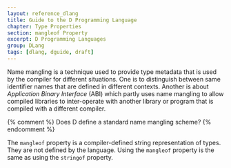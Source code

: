 ```yaml
---
layout: reference_dlang
title: Guide to the D Programming Language
chapter: Type Properties
section: mangleof Property
excerpt: D Programming Languages
group: DLang
tags: [dlang, dguide, draft]
---
```


Name mangling is a technique used to provide type metadata that is used by the compiler for different situations.
One is to distinguish between same identifier names that are defined in different contexts.
Another is about _Application Binary Interface_ (ABI) which partly uses name mangling to allow compiled libraries to inter-operate with another library or program that is compiled with a different compiler.

{% comment %}
Does D define a standard name mangling scheme?
{% endcomment %}
 
The `mangleof` property is a compiler-defined string representation of types.
They are not defined by the language.
Using the `mangleof` property is the same as using the `stringof` property.
